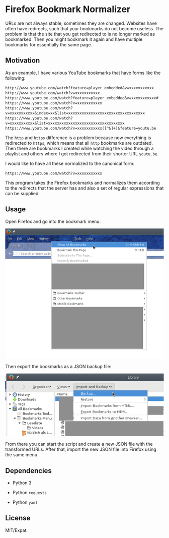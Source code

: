 # Firefox Bookmark Normalizer

URLs are not always stable, sometimes they are changed. Websites have often
have redirects, such that your bookmarks do not become useless. The problem is
that the site that you get redirected to is no longer marked as bookmarked.
Then you might bookmark it again and have multiple bookmarks for essentially
the same page.

## Motivation

As an example, I have various YouTube bookmarks that have forms like the
following:

    http://www.youtube.com/watch?feature=player_embedded&v=xxxxxxxxxxx
    http://www.youtube.com/watch?v=xxxxxxxxxxx
    https://www.youtube.com/watch?feature=player_embedded&v=xxxxxxxxxxx#
    https://www.youtube.com/watch?v=xxxxxxxxxxx
    https://www.youtube.com/watch?v=xxxxxxxxxxx&index=xx&list=xxxxxxxxxxxxxxxxxxxxxxxxxxxxxxxxxx
    https://www.youtube.com/watch?v=xxxxxxxxxxx&list=xxxxxxxxxxxxxxxxxxxxxxxxxxxxxxxxxx
    https://www.youtube.com/watch?v=xxxxxxxxxxx([^&]+)&feature=youtu.be

The `http` and `https` difference is a problem because now everything is
redirected to `https`, which means that all `http` bookmarks are outdated. Then
there are bookmarks I created while watching the video through a playlist and
others where I got redirected from their shorter URL `youtu.be`.

I would like to have all these normalized to the canonical form:

    https://www.youtube.com/watch?v=xxxxxxxxxxx

This program takes the Firefox bookmarks and normalizes them according to the
redirects that the server has and also a set of regular expressions that can be
supplied.

## Usage

Open Firefox and go into the bookmark menu:

![](doc/1-bookmarks.png)

Then export the bookmarks as a JSON backup file:

![](doc/2-backup.png)

From there you can start the script and create a new JSON file with the
transformed URLs. After that, import the new JSON file into Firefox using the
same menu.

## Dependencies

- Python 3

- Python `requests`
- Python `yaml`

## License

MIT/Expat.

<!-- vim: set spell tw=79 :-->
